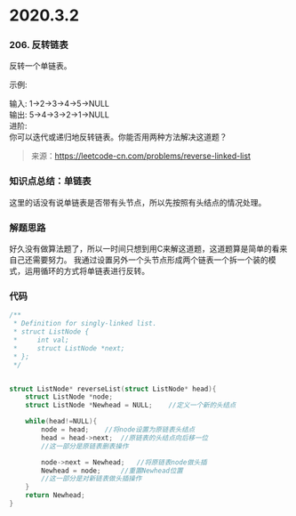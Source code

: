 # 2020.3.2

### 206. 反转链表

反转一个单链表。

示例:

输入: 1->2->3->4->5->NULL<br>
输出: 5->4->3->2->1->NULL<br>
进阶:<br>
你可以迭代或递归地反转链表。你能否用两种方法解决这道题？<br>
>来源：https://leetcode-cn.com/problems/reverse-linked-list

### 知识点总结：单链表

这里的话没有说单链表是否带有头节点，所以先按照有头结点的情况处理。

### 解题思路
好久没有做算法题了，所以一时间只想到用C来解这道题，这道题算是简单的看来自己还需要努力。
我通过设置另外一个头节点形成两个链表一个拆一个装的模式，运用循环的方式将单链表进行反转。

### 代码

```c
/**
 * Definition for singly-linked list.
 * struct ListNode {
 *     int val;
 *     struct ListNode *next;
 * };
 */


struct ListNode* reverseList(struct ListNode* head){
    struct ListNode *node;
    struct ListNode *Newhead = NULL;    //定义一个新的头结点

    while(head!=NULL){
        node = head;    //将node设置为原链表头结点
        head = head->next;  //原链表的头结点向后移一位
        //这一部分是原链表删表操作

        node->next = Newhead;   //将原链表node做头插
        Newhead = node;     //重置Newhead位置
        //这一部分是对新链表做头插操作
    }
    return Newhead;
}
```